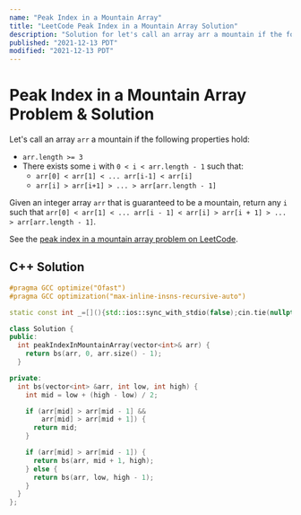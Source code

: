 ```yaml
---
name: "Peak Index in a Mountain Array"
title: "LeetCode Peak Index in a Mountain Array Solution"
description: "Solution for let's call an array arr a mountain if the following properties hold: arr.length >= 3 There exists some i with 0 < i < arr.length - 1 such that: arr[0] < arr[1] < ... arr[i-1] < arr[i] arr[i] > arr[i+1] > ... > arr[arr.length - 1] Given an integer array arr that is guaranteed to be a mountain, return any i such that arr[0] < arr[1] < ... arr[i - 1] < arr[i] > arr[i + 1] > ... > arr[arr.length - 1]."
published: "2021-12-13 PDT"
modified: "2021-12-13 PDT"
---
```


# Peak Index in a Mountain Array Problem & Solution

Let's call an array `arr` a mountain if the following properties hold:

- `arr.length >= 3`
- There exists some `i` with `0 < i < arr.length - 1` such that:
  - `arr[0] < arr[1] < ... arr[i-1] < arr[i]`
  - `arr[i] > arr[i+1] > ... > arr[arr.length - 1]`

Given an integer array `arr` that is guaranteed to be a mountain, return any `i` such that `arr[0] < arr[1] < ... arr[i - 1] < arr[i] > arr[i + 1] > ... > arr[arr.length - 1]`.

See the [peak index in a mountain array problem on LeetCode](https://leetcode.com/problems/peak-index-in-a-mountain-array).

## C++ Solution

```cpp
#pragma GCC optimize("Ofast")
#pragma GCC optimization("max-inline-insns-recursive-auto")

static const int _=[](){std::ios::sync_with_stdio(false);cin.tie(nullptr);cout.tie(nullptr);return 0;}();

class Solution {
public:
  int peakIndexInMountainArray(vector<int>& arr) {
    return bs(arr, 0, arr.size() - 1);
  }

private:
  int bs(vector<int> &arr, int low, int high) {
    int mid = low + (high - low) / 2;

    if (arr[mid] > arr[mid - 1] &&
        arr[mid] > arr[mid + 1]) {
      return mid;
    }

    if (arr[mid] > arr[mid - 1]) {
      return bs(arr, mid + 1, high);
    } else {
      return bs(arr, low, high - 1);
    }
  }
};
```
